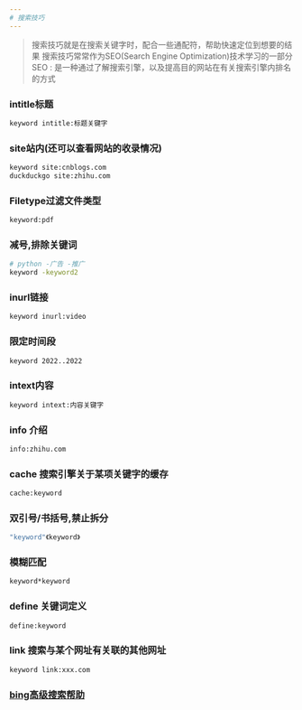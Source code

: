 ```yaml
---
# 搜索技巧
---
```


> 搜索技巧就是在搜索关键字时，配合一些通配符，帮助快速定位到想要的结果
搜索技巧常常作为SEO(Search Engine Optimization)技术学习的一部分
SEO : 是一种通过了解搜索引擎，以及提高目的网站在有关搜索引擎内排名的方式

### intitle标题

```sh
keyword intitle:标题关键字
```

### site站内(还可以查看网站的收录情况)

```sh
keyword site:cnblogs.com
duckduckgo site:zhihu.com
```

### Filetype过滤文件类型

```sh
keyword:pdf
```

### 减号,排除关键词

```sh
# python -广告 -推广
keyword -keyword2
```

### inurl链接

```sh
keyword inurl:video
```

### 限定时间段

```sh
keyword 2022..2022
```

### intext内容

```sh
keyword intext:内容关键字
```

### info 介绍

```sh
info:zhihu.com
```

### cache 搜索引擎关于某项关键字的缓存

```sh
cache:keyword
```

### 双引号/书括号,禁止拆分

```sh
"keyword"《keyword》
```

### 模糊匹配

```sh
keyword*keyword
```

### define 关键词定义

```sh
define:keyword
```

### link 搜索与某个网址有关联的其他网址

```sh
keyword link:xxx.com
```

### [bing高级搜索帮助](https://help.bing.microsoft.com/#apex/bing/zh-CHS/10001/-1)
